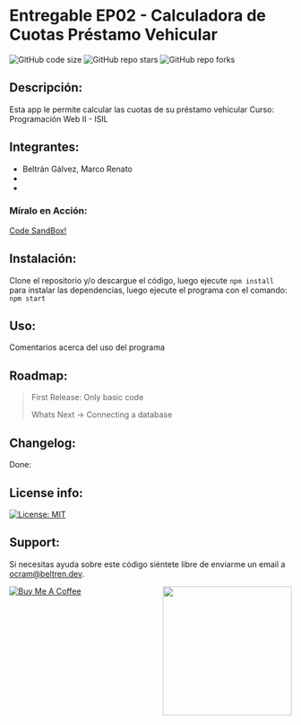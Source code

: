 # Entregable EP02 - Calculadora de Cuotas Préstamo Vehicular
![GitHub code size](https://img.shields.io/github/repo-size/otanerocram/pw2_ep02)
![GitHub repo stars](https://img.shields.io/github/stars/otanerocram/pw2_ep02)
![GitHub repo forks](https://img.shields.io/github/forks/otanerocram/pw2_ep02)

## Descripción: 
Esta app le permite calcular las cuotas de su préstamo vehicular
Curso: Programación Web II - ISIL

## Integrantes: 
- Beltrán Gálvez, Marco Renato
- 
- 

### Míralo en Acción:
[Code SandBox!](https://githubbox.com/otanerocram/pw2_ep02)

## Instalación:
Clone el repositorio y/o descargue el código, luego ejecute `npm install` para instalar las dependencias, luego ejecute el programa con el comando: `npm start`

## Uso: 
Comentarios acerca del uso del programa

## Roadmap: 
> First Release: Only basic code
> 
> Whats Next -> Connecting a database

## Changelog:
Done: 

## License info: 
[![License: MIT](https://img.shields.io/badge/License-MIT-yellow.svg)](https://opensource.org/licenses/MIT)

## Support: 
Si necesitas ayuda sobre este código siéntete libre de enviarme un email a ocram@beltren.dev.

<img align='right' src="https://media.giphy.com/media/M9gbBd9nbDrOTu1Mqx/giphy.gif" width="230">

[![Buy Me A Coffee](https://cdn.buymeacoffee.com/buttons/v2/default-yellow.png)](https://www.buymeacoffee.com/otanerocram)